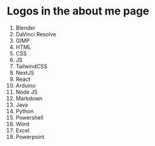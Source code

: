 # Logos in the about me page

1. Blender
2. DaVinci Resolve
3. GIMP
4. HTML
5. CSS
6. JS
7. TailwindCSS
8. NextJS
9. React
10. Arduino
11. Node JS
12. Markdown
13. Java
14. Python
15. Powershell
16. Word
17. Excel
18. Powerpoint
